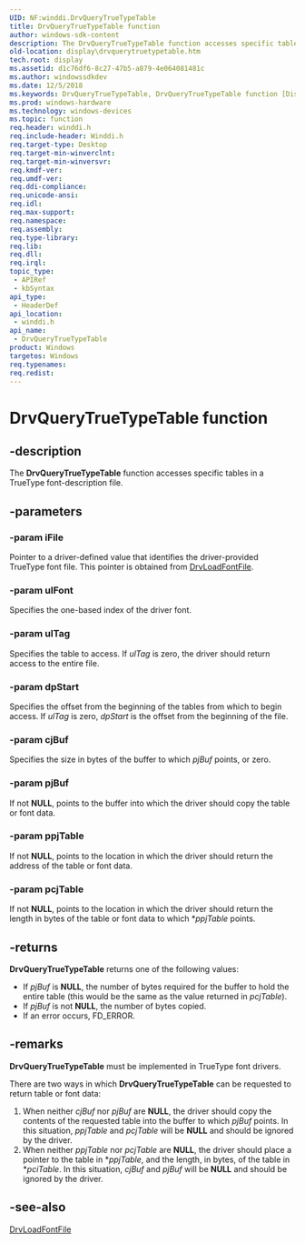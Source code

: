 ```yaml
---
UID: NF:winddi.DrvQueryTrueTypeTable
title: DrvQueryTrueTypeTable function
author: windows-sdk-content
description: The DrvQueryTrueTypeTable function accesses specific tables in a TrueType font-description file.
old-location: display\drvquerytruetypetable.htm
tech.root: display
ms.assetid: d1c76df6-8c27-47b5-a879-4e064081481c
ms.author: windowssdkdev
ms.date: 12/5/2018
ms.keywords: DrvQueryTrueTypeTable, DrvQueryTrueTypeTable function [Display Devices], ddifncs_bcc0c4c9-b3f4-471d-8f04-1cca202e9d24.xml, display.drvquerytruetypetable, winddi/DrvQueryTrueTypeTable
ms.prod: windows-hardware
ms.technology: windows-devices
ms.topic: function
req.header: winddi.h
req.include-header: Winddi.h
req.target-type: Desktop
req.target-min-winverclnt: 
req.target-min-winversvr: 
req.kmdf-ver: 
req.umdf-ver: 
req.ddi-compliance: 
req.unicode-ansi: 
req.idl: 
req.max-support: 
req.namespace: 
req.assembly: 
req.type-library: 
req.lib: 
req.dll: 
req.irql: 
topic_type:
 - APIRef
 - kbSyntax
api_type:
 - HeaderDef
api_location:
 - winddi.h
api_name:
 - DrvQueryTrueTypeTable
product: Windows
targetos: Windows
req.typenames: 
req.redist: 
---
```


# DrvQueryTrueTypeTable function


## -description


The <b>DrvQueryTrueTypeTable</b> function accesses specific tables in a TrueType font-description file.


## -parameters




### -param iFile

Pointer to a driver-defined value that identifies the driver-provided TrueType font file. This pointer is obtained from <a href="https://msdn.microsoft.com/d9bcf8f8-40bc-48dc-85b7-67773c8a4ded">DrvLoadFontFile</a>.


### -param ulFont

Specifies the one-based index of the driver font.


### -param ulTag

Specifies the table to access. If <i>ulTag</i> is zero, the driver should return access to the entire file.


### -param dpStart

Specifies the offset from the beginning of the tables from which to begin access. If <i>ulTag</i> is zero, <i>dpStart</i> is the offset from the beginning of the file.


### -param cjBuf

Specifies the size in bytes of the buffer to which <i>pjBuf</i> points, or zero.


### -param pjBuf

If not <b>NULL</b>, points to the buffer into which the driver should copy the table or font data.


### -param ppjTable

If not <b>NULL</b>, points to the location in which the driver should return the address of the table or font data.


### -param pcjTable

If not <b>NULL</b>, points to the location in which the driver should return the length in bytes of the table or font data to which *<i>ppjTable</i> points.


## -returns



<b>DrvQueryTrueTypeTable</b> returns one of the following values:

<ul>
<li>If <i>pjBuf</i> is <b>NULL</b>, the number of bytes required for the buffer to hold the entire table (this would be the same as the value returned in <i>pcjTable</i>). </li>
<li>If <i>pjBuf</i> is not <b>NULL</b>, the number of bytes copied. </li>
<li>If an error occurs, FD_ERROR. </li>
</ul>



## -remarks



<b>DrvQueryTrueTypeTable</b> must be implemented in TrueType font drivers.

There are two ways in which <b>DrvQueryTrueTypeTable</b> can be requested to return table or font data:

<ol>
<li>
When neither <i>cjBuf</i> nor <i>pjBuf</i> are <b>NULL</b>, the driver should copy the contents of the requested table into the buffer to which <i>pjBuf</i> points. In this situation, <i>ppjTable</i> and <i>pcjTable</i> will be <b>NULL</b> and should be ignored by the driver.

</li>
<li>
When neither <i>ppjTable</i> nor <i>pcjTable</i> are <b>NULL</b>, the driver should place a pointer to the table in *<i>ppjTable</i>, and the length, in bytes, of the table in *<i>pciTable</i>. In this situation, <i>cjBuf</i> and <i>pjBuf</i> will be <b>NULL</b> and should be ignored by the driver.

</li>
</ol>



## -see-also




<a href="https://msdn.microsoft.com/d9bcf8f8-40bc-48dc-85b7-67773c8a4ded">DrvLoadFontFile</a>
 

 

